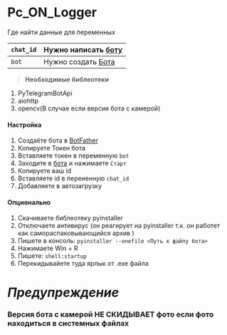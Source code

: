 # Pc_ON_Logger

Где найти данные для переменных

| `chat_id` | Нужно написать [боту](https://t.me/getmyid_bot) |
| --------- | ----------------------------------------------- |
| `bot`     | Нужно создать [Бота](https://t.me/BotFather)    |
> **Необходимые библеотеки**
1. PyTelegramBotApi
2. aiohttp
3. opencv(В случае если версия бота с камерой)
#### Настройка
1. Создаёте бота в [BotFather](https://t.me/BotFather)
2. Копируете Токен бота
3. Вставляете токен в переменную `bot`
4. Заходите в [бота](https://t.me/getmyid_bot) и нажимаете `Старт`
5. Копируете ваш id
6. Вставляете id в переиенную `chat_id`
7. Добавляете в автозагрузку
#### Опционально
1. Скачиваете библеотеку pyinstaller
2. Отключаете антивирус (он реагирует на pyinstaller т.к. он работет как самораспаковывающийся архив )
3. Пишете в консоль: `pyinstaller --onefile <Путь к файлу бота>`
4. Нажимаете Win + R
5. Пишете: `shell:startup`
6. Перекидывайете туда ярлык от .exe файла

# *Предупреждение*
### Версия бота с камерой НЕ СКИДЫВАЕТ фото если фото находиться в системных файлах
